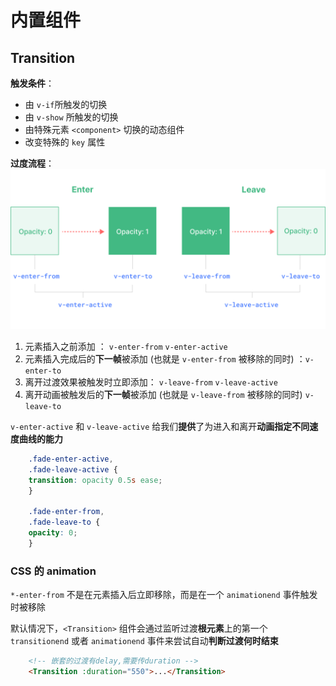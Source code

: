 # 内置组件

## Transition

**触发条件**：
-   由 `v-if`所触发的切换
-   由 `v-show` 所触发的切换
-   由特殊元素 `<component>` 切换的动态组件
-   改变特殊的 `key` 属性

**过度流程**：
![](transition-classes.png)

1.  元素插入之前添加 ： `v-enter-from` `v-enter-active`
2.  元素插入完成后的**下一帧**被添加 (也就是 `v-enter-from` 被移除的同时) ：`v-enter-to`
3.  离开过渡效果被触发时立即添加： `v-leave-from`  `v-leave-active`
4.  离开动画被触发后的**下一帧**被添加 (也就是 `v-leave-from` 被移除的同时) `v-leave-to`

`v-enter-active` 和 `v-leave-active` 给我们**提供**了为进入和离开**动画指定不同速度曲线的能力**
```css
    .fade-enter-active,
    .fade-leave-active {
    transition: opacity 0.5s ease;
    }

    .fade-enter-from,
    .fade-leave-to {
    opacity: 0;
    }
```

### CSS 的 animation
`*-enter-from` 不是在元素插入后立即移除，而是在一个 `animationend` 事件触发时被移除  

默认情况下，`<Transition>` 组件会通过监听过渡**根元素**上的第一个 `transitionend` 或者 `animationend` 事件来尝试自动**判断过渡何时结束**  
```html
    <!-- 嵌套的过渡有delay,需要传duration -->
    <Transition :duration="550">...</Transition>
```


